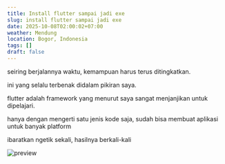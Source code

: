 ```yaml
---
title: Install flutter sampai jadi exe
slug: install flutter sampai jadi exe
date: 2025-10-08T02:00:02+07:00
weather: Mendung
location: Bogor, Indonesia
tags: []
draft: false
---
```


seiring berjalannya waktu, kemampuan harus terus ditingkatkan. 

ini yang selalu terbenak didalam pikiran saya.

flutter adalah framework yang menurut saya sangat menjanjikan untuk dipelajari.

hanya dengan mengerti satu jenis kode saja, sudah bisa membuat aplikasi untuk banyak platform

ibaratkan ngetik sekali, hasilnya berkali-kali

![preview](preview.avif)